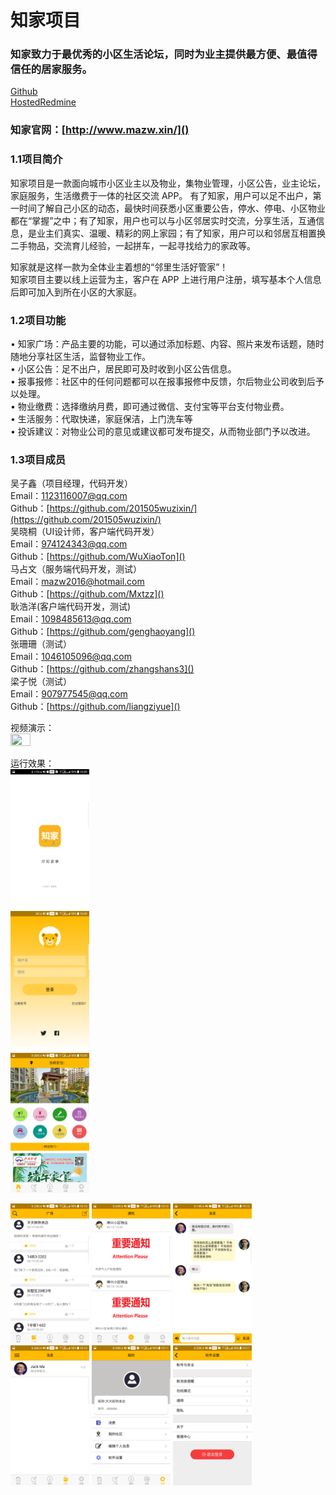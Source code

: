 # 知家项目
### 知家致力于最优秀的小区生活论坛，同时为业主提供最方便、最值得信任的居家服务。
 [Github](https://gihtub.com/201505wuzixin/zhijia)  
 [HostedRedmine](http://10.7.1.5/)  
 ### 知家官网：[http://www.mazw.xin/]()
 
 ### 1.1项目简介  
知家项目是一款面向城市小区业主以及物业，集物业管理，小区公告，业主论坛，家庭服务，生活缴费于一体的社区交流 APP。  有了知家，用户可以足不出户，第一时间了解自己小区的动态，最快时间获悉小区重要公告，停水、停电、小区物业都在“掌握”之中；有了知家，用户也可以与小区邻居实时交流，分享生活，互通信息，是业主们真实、温暖、精彩的网上家园；有了知家，用户可以和邻居互相置换二手物品，交流育儿经验，一起拼车，一起寻找给力的家政等。  

知家就是这样一款为全体业主着想的“邻里生活好管家”！   
知家项目主要以线上运营为主，客户在 APP 上进行用户注册，填写基本个人信息后即可加入到所在小区的大家庭。 
  
 ### 1.2项目功能   
•	知家广场：产品主要的功能，可以通过添加标题、内容、照片来发布话题，随时随地分享社区生活，监督物业工作。    
•	小区公告：足不出户，居民即可及时收到小区公告信息。  
•	报事报修：社区中的任何问题都可以在报事报修中反馈，尔后物业公司收到后予以处理。  
•	物业缴费：选择缴纳月费，即可通过微信、支付宝等平台支付物业费。  
•	生活服务：代取快递，家庭保洁，上门洗车等  
•	投诉建议：对物业公司的意见或建议都可发布提交，从而物业部门予以改进。  
 
### 1.3项目成员  
吴子鑫（项目经理，代码开发）  
      Email：[1123116007@qq.com](123)  
      Github：[https://github.com/201505wuzixin/](https://github.com/201505wuzixin/)     
吴晓桐（UI设计师，客户端代码开发）  
Email：[974124343@qq.com](123)  
Github：[https://github.com/WuXiaoTon]()  
马占文（服务端代码开发，测试）  
Email：[mazw2016@hotmail.com]()  
Github：[https://github.com/Mxtzz]()  
耿浩洋(客户端代码开发，测试)  
Email：[1098485613@qq.com]()  
Github：[https://github.com/genghaoyang]()  
张珊珊（测试）  
Email：[1046105096@qq.com]()  
Github：[https://github.com/zhangshans3]()  
梁子悦（测试）  
Email：[907977545@qq.com]()  
Github：[https://github.com/liangziyue]()   
 
视频演示：  
<img src="https://github.com/201505wuzixin/zhijia/blob/master/IMG/ddd.gif" width="25%" height="25%" />    

 

 
运行效果：  
<img src="https://github.com/201505wuzixin/zhijia/blob/master/IMG/qidong.png" width="25%" height="25%" />  
<img src="https://github.com/201505wuzixin/zhijia/blob/master/IMG/denglu.png" width="25%" height="25%" />   
<img src="https://github.com/201505wuzixin/zhijia/blob/master/IMG/shouye.png" width="25%" height="25%" />  
  
<img src="https://github.com/201505wuzixin/zhijia/blob/master/IMG/guangchang.png" width="25%" height="25%" />   
<img src="https://github.com/201505wuzixin/zhijia/blob/master/IMG/tongzhi.png" width="25%" height="25%" />   
<img src="https://github.com/201505wuzixin/zhijia/blob/master/IMG/liaotian.png" width="25%" height="25%" />   
<img src="https://github.com/201505wuzixin/zhijia/blob/master/IMG/xiaoxi.png" width="25%" height="25%" />   
<img src="https://github.com/201505wuzixin/zhijia/blob/master/IMG/shezhi.png" width="25%" height="25%" />   
<img src="https://github.com/201505wuzixin/zhijia/blob/master/IMG/tuichu.png" width="25%" height="25%" />    




